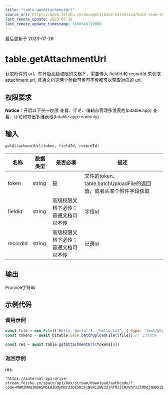 ```yaml
---
title: "table.getAttachmentUrl"
source_url: https://open.feishu.cn/document/base-extension/base-view-extensions/api/table/table_getattachmenturl
last_remote_update: 2023-07-26
last_remote_update_timestamp: 1690343119000
---
```

最后更新于 2023-07-26

# table.getAttachmentUrl
获取附件的 url，在开启高级权限的文档下，需要传入 fieldId 和 recordId 来获取 attachment url, 普通文档这两个参数可传可不传都可以获取对应的 url。

## 权限要求
**Notice**：开启以下任一权限
查看、评论、编辑和管理多维表格(bitable:app)
查看、评论和导出多维表格(bitable:app:readonly)

## 输入
```
getAttachmentUrl(token, fieldId, recordId)
```

名称 | 数据类型 | 是否必填 | 描述
--- | --- | --- | ---
token | string | 是 | 文件的token，table.batchUploadFile的返回值，或者从某个附件字段获取
fieldId | string | 高级权限文档下必传；普通文档可以不传 | 字段Id
recordId | string | 高级权限文档下必传；普通文档可以不传 | 记录id

## 输出
Promise字符串
## 示例代码
### 调用示例

```js
const file = new File(['Hello, World!'], 'hello.txt', { type: 'text/plain' }); //创建文件
const tokens = await bitable.base.batchUploadFile([file]);// 上传文件

const res = await table.getAttachmentUrl(tokens[0])
```

### 返回示例
res:
```
'https://internal-api-drive-stream.feishu.cn/space/api/box/stream/download/authcode/?code=MWM2MWQ3NDA5MGE0ZGMyMmY2ZDI5NzFjNGRiZWE3ZjhfMzJiMzBhYzZlMDdjNmRkZDAxYzU1MjE5YmQyNTBiNjhfSUQ6NzI1NDkwMDIxMTc3OTQyMDE2Ml8xNjg5MTYzMDkwOjE2ODkyNDk0OTBfVjM'
```
